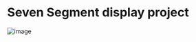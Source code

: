 # Seven Segment display project
<img src="https://www.electronics-tutorials.ws/wp-content/uploads/2018/05/articles-segment4.gif"
     alt="image"
     style="float: left; margin-right: 10px;" />